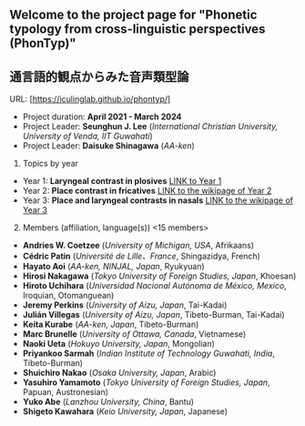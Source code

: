 ## Welcome to the project page for "Phonetic typology from cross-linguistic perspectives (PhonTyp)"
## 通言語的観点からみた音声類型論

URL: [https://iculinglab.github.io/phontyp/]
  
- Project duration: **April 2021 - March 2024** 
- Project Leader: **Seunghun J. Lee** (_International Christian University, University of Venda, IIT Guwahati_) 
- Project Leader: **Daisuke Shinagawa** (_AA-ken_) 

1. Topics by year
  - Year 1: **Laryngeal contrast in plosives** 
            [LINK to Year 1](https://github.com/ICULingLab/phontyp/year1.md)
  - Year 2: **Place contrast in fricatives**
            [LINK to the wikipage of Year 2](https://github.com/ICULingLab/phontyp/wiki/Year-2:-Place-contrast-in-fricatives)
  - Year 3: **Place and laryngeal contrasts in nasals**
            [LINK to the wikipage of Year 3](https://github.com/ICULingLab/phontyp/wiki/Year-3:-Place-and-laryngeal-contrasts-in-nasals)

2. Members (affiliation, language(s)) <15 members>
  - **Andries W. Coetzee** (_University of Michigan, USA_, Afrikaans)
  - **Cédric Patin** (_Université de Lille、France_, Shingazidya, French)
  - **Hayato Aoi** (_AA-ken, NINJAL, Japan_, Ryukyuan)
  - **Hirosi Nakagawa** (_Tokyo University of Foreign Studies, Japan_, Khoesan)
  - **Hiroto Uchihara** (_Universidad Nacional Autónoma de México, Mexico_, Iroquian, Otomanguean)
  - **Jeremy Perkins** (_University of Aizu, Japan_, Tai-Kadai)
  - **Julián Villegas** (_University of Aizu, Japan_, Tibeto-Burman, Tai-Kadai)
  - **Keita Kurabe** (_AA-ken, Japan_, Tibeto-Burman)  
  - **Marc Brunelle** (_University of Ottawa, Canada_, Vietnamese)
  - **Naoki Ueta** (_Hokuyo University, Japan_, Mongolian)
  - **Priyankoo Sarmah** (_Indian Institute of Technology Guwahati, India_, Tibeto-Burman)
  - **Shuichiro Nakao** (_Osaka University, Japan_, Arabic)
  - **Yasuhiro Yamamoto** (_Tokyo University of Foreign Studies, Japan_, Papuan, Austronesian)
  - **Yuko Abe** (_Lanzhou University, China_, Bantu)
  - **Shigeto Kawahara** (_Keio University, Japan_, Japanese)



